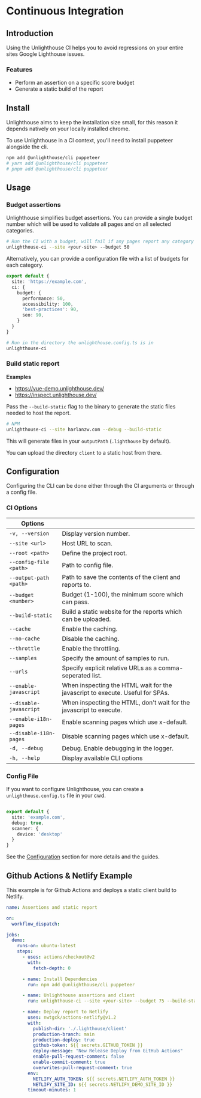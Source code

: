 # Continuous Integration

## Introduction

Using the Unlighthouse CI helps you to avoid regressions on your entire sites Google Lighthouse issues.

### Features

<ul class="list-style-none mt-3 pl-0 m-0">
<li class="flex items-center pb-2 "><i-carbon-checkmark-outline class="text-green-500 mr-2" /> Perform an assertion on a specific score budget</li>
<li class="flex items-center pb-2 "><i-carbon-checkmark-outline class="text-green-500 mr-2" /> Generate a static build of the report</li>
</ul>

## Install

Unlighthouse aims to keep the installation size small, for this reason it depends natively on your locally installed chrome.

To use Unlighthouse in a CI context, you'll need to install puppeteer alongside the cli.

```bash
npm add @unlighthouse/cli puppeteer
# yarn add @unlighthouse/cli puppeteer
# pnpm add @unlighthouse/cli puppeteer
```

## Usage

### Budget assertions

Unlighthouse simplifies budget assertions. You can provide a single budget number which will be used
to validate all pages and on all selected categories.

```bash
# Run the CI with a budget, will fail if any pages report any category less than 50
unlighthouse-ci --site <your-site> --budget 50
```

Alternatively, you can provide a configuration file with a list of budgets for each category.

```ts unlighthouse.config.ts
export default {
  site: 'https://example.com',
  ci: {
    budget: {
      performance: 50,
      accessibility: 100,
      'best-practices': 90,
      seo: 90,
    }
  }
}
```

```bash
# Run in the directory the unlighthouse.config.ts is in
unlighthouse-ci
```

### Build static report

**Examples**

- https://vue-demo.unlighthouse.dev/
- https://inspect.unlighthouse.dev/

Pass the `--build-static` flag to the binary to generate the static files needed to host the report.

```bash
# NPM
unlighthouse-ci --site harlanzw.com --debug --build-static
```

This will generate files in your `outputPath` (`.lighthouse` by default).

You can upload the directory `client` to a static host from there.

## Configuration

Configuring the CLI can be done either through the CI arguments or through a config file.

### CI Options

| Options                    |                                                                                         |
|----------------------------|-----------------------------------------------------------------------------------------|
| `-v, --version`            | Display version number.                                                                 |
| `--site <url>`             | Host URL to scan.                                                                |
| `--root <path>`            | Define the project root.                                                                |
| `--config-file <path>`     | Path to config file.                                                                    |
| `--output-path <path>`     | Path to save the contents of the client and reports to.                                 |
| `--budget <number>`        | Budget (1-100), the minimum score which can pass.                                |
| `--build-static` | Build a static website for the reports which can be uploaded.                                |
| `--cache`                  | Enable the caching.                                 |
| `--no-cache`               | Disable the caching.                     |
| `--throttle`               | Enable the throttling.                                                                  |
| `--samples`                | Specify the amount of samples to run.                                                                 |
| `--urls`                   | Specify explicit relative URLs as a comma-seperated list.                                                                |
| `--enable-javascript`      | When inspecting the HTML wait for the javascript to execute. Useful for SPAs.           |
| `--disable-javascript`     | When inspecting the HTML, don't wait for the javascript to execute.                     |
| `--enable-i18n-pages`      | Enable scanning pages which use x-default.                                              |
| `--disable-i18n-pages`     | Disable scanning pages which use x-default.                                             |
| `-d, --debug`              | Debug. Enable debugging in the logger.                                                          |
| `-h, --help`               | Display available CLI options                                                           |


### Config File

If you want to configure Unlighthouse, you can create a `unlighthouse.config.ts` file in your cwd.

```ts unlighthouse.config.ts

export default {
  site: 'example.com',
  debug: true,
  scanner: {
    device: 'desktop'
  }
}
```

See the [Configuration](#configuration) section for more details and the guides.


## Github Actions & Netlify Example

This example is for Github Actions and deploys a static client build to Netlify.

```yml unlighthouse.yml
name: Assertions and static report

on:
  workflow_dispatch:

jobs:
  demo:
    runs-on: ubuntu-latest
    steps:
      - uses: actions/checkout@v2
        with:
          fetch-depth: 0

      - name: Install Dependencies
        run: npm add @unlighthouse/cli puppeteer

      - name: Unlighthouse assertions and client
        run: unlighthouse-ci --site <your-site> --budget 75 --build-static

      - name: Deploy report to Netlify
        uses: nwtgck/actions-netlify@v1.2
        with:
          publish-dir: './.lighthouse/client'
          production-branch: main
          production-deploy: true
          github-token: ${{ secrets.GITHUB_TOKEN }}
          deploy-message: "New Release Deploy from GitHub Actions"
          enable-pull-request-comment: false
          enable-commit-comment: true
          overwrites-pull-request-comment: true
        env:
          NETLIFY_AUTH_TOKEN: ${{ secrets.NETLIFY_AUTH_TOKEN }}
          NETLIFY_SITE_ID: ${{ secrets.NETLIFY_DEMO_SITE_ID }}
        timeout-minutes: 1
```
